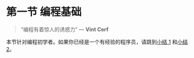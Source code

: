 # 第一节 编程基础

> “编程有着惊人的诱惑力” — **Vint Cerf**

本节针对编程初学者。如果你已经是一个有经验的程序员，请跳到[小结 1](./se01-ch15) 和[小结 2](./se02-ch14)。

